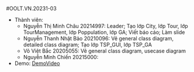 #OOLT.VN.20231-03 
- Thành viên: 
  - Nguyễn Thị Minh Châu 20214997: Leader; Tạo lớp City, lớp Tour, lớp TourManagement, lớp Poppulation, lớp GA; Viết báo cáo; Làm slide
  - Nguyễn Thanh Nhật Bảo 20210096: Vẽ general class diagram, detailed class diagram; Tạo lớp TSP_GUI, lớp TSP_GA
  - Võ Việt Bắc 20205055: Vẽ general class diagram, usecase diagram
  - Nguyễn Minh Chiến 20215000: 
- Demo: [DemoVideo](https://drive.google.com/file/d/1PJ7OV42aqrlJNOiboWZhE5AdJ8_X2NgN/view?usp=drive_link][DemoVideo)

